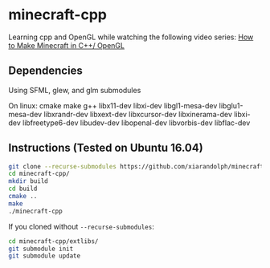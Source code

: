 # minecraft-cpp

Learning cpp and OpenGL while watching the following video series:
[How to Make Minecraft in C++/ OpenGL](https://www.youtube.com/playlist?list=PLMZ_9w2XRxiZq1vfw1lrpCMRDufe2MKV_)

## Dependencies
Using SFML, glew, and glm submodules

On linux:
cmake make g++ libx11-dev libxi-dev libgl1-mesa-dev libglu1-mesa-dev libxrandr-dev libxext-dev libxcursor-dev libxinerama-dev libxi-dev
libfreetype6-dev libudev-dev libopenal-dev libvorbis-dev libflac-dev

## Instructions (Tested on Ubuntu 16.04)
```bash
git clone --recurse-submodules https://github.com/xiarandolph/minecraft-cpp
cd minecraft-cpp/
mkdir build
cd build
cmake ..
make
./minecraft-cpp
```

If you cloned without `--recurse-submodules`:
```bash
cd minecraft-cpp/extlibs/
git submodule init
git submodule update
```
